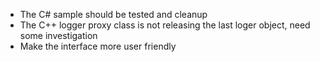 * The C# sample should be tested and cleanup
* The C++ logger proxy class is not releasing the last loger object, need some investigation
* Make the interface more user friendly 
